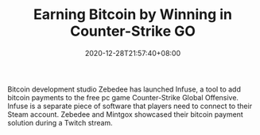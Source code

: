 ﻿---
title: "Earning Bitcoin by Winning in Counter-Strike GO"
date: 2020-12-28T21:57:40+08:00
lastmod: 2020-12-28T16:45:40+08:00
draft: false
authors: ["Rory"]
description: "Bitcoin development studio Zebedee has launched Infuse, a tool to add bitcoin payments to the free pc game Counter-Strike Global Offensive. Infuse is a separate piece of software that players need to connect to their Steam account. Zebedee and Mintgox showcased their bitcoin payment solution during a Twitch stream."
featuredImage: "earning-bitcoin-by-winning-in-counter-strike-go.png"
tags: ["Digital Collectibles","Play to Earn"]
categories: ["news"]
news: ["Digital Collectibles"]
weight: 
lightgallery: true
pinned: false
recommend: false
recommend1: false
---

Bitcoin development studio Zebedee has launched Infuse, a tool to add bitcoin payments to the free pc game Counter-Strike Global Offensive. Infuse is a separate piece of software that players need to connect to their Steam account. Zebedee and Mintgox showcased their bitcoin payment solution during a Twitch stream.

<!--more-->

